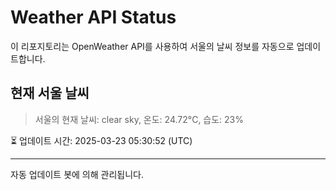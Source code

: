 
# Weather API Status

이 리포지토리는 OpenWeather API를 사용하여 서울의 날씨 정보를 자동으로 업데이트합니다.

## 현재 서울 날씨
> 서울의 현재 날씨: clear sky, 온도: 24.72°C, 습도: 23%

⏳ 업데이트 시간: 2025-03-23 05:30:52 (UTC)

---
자동 업데이트 봇에 의해 관리됩니다.
